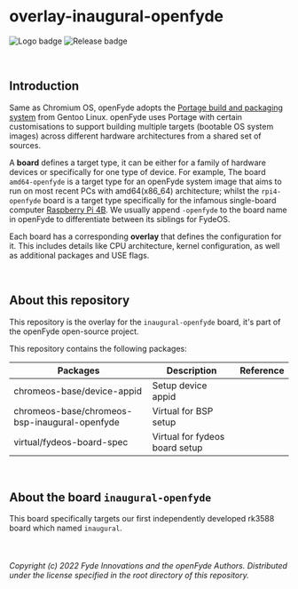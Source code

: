 # overlay-inaugural-openfyde

![Logo badge](https://img.shields.io/endpoint?url=https%3A%2F%2Fopenfyde-badge-wivuxrq8xzvh.runkit.sh%2F) ![Release badge](https://img.shields.io/github/v/release/openFyde/overlay-inaugural-openfyde?label=latest%20release%20image)


<br>

## Introduction
Same as Chromium OS, openFyde adopts the [Portage build and packaging system](https://wiki.gentoo.org/wiki/Portage) from Gentoo Linux. openFyde uses Portage with certain customisations to support building multiple targets (bootable OS system images) across different hardware architectures from a shared set of sources.

A **board** defines a target type, it can be either for a family of hardware devices or specifically for one type of device. For example, The board `amd64-openfyde` is a target type for an openFyde system image that aims to run on most recent PCs with amd64(x86_64) architecture; whilst the `rpi4-openfyde` board is a target type specifically for the infamous single-board computer [Raspberry Pi 4B](https://www.raspberrypi.com/products/raspberry-pi-4-model-b/). We usually append `-openfyde` to the board name in openFyde to differentiate between its siblings for FydeOS.

Each board has a corresponding **overlay** that defines the configuration for it. This includes details like CPU architecture, kernel configuration, as well as additional packages and USE flags.

<br>

## About this repository
This repository is the overlay for the `inaugural-openfyde` board, it's part of the openFyde open-source project.

This repository contains the following packages:


| Packages                                      | Description                    | Reference |
|-----------------------------------------------|--------------------------------|-----------|
| chromeos-base/device-appid                    | Setup device appid             |           |
| chromeos-base/chromeos-bsp-inaugural-openfyde | Virtual for BSP setup          |           |
| virtual/fydeos-board-spec                     | Virtual for fydeos board setup |           |


<br>


## About the board `inaugural-openfyde`

This board specifically targets our first independently developed rk3588 board which named `inaugural`.

<br>

###### Copyright (c) 2022 Fyde Innovations and the openFyde Authors. Distributed under the license specified in the root directory of this repository.
